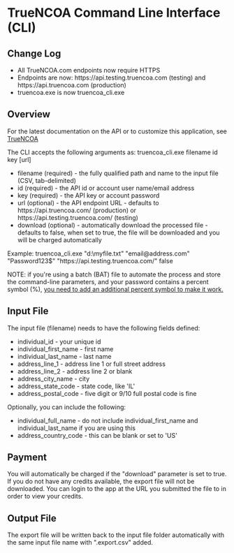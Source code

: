 <!DOCTYPE html>

<html lang="en" xmlns="http://www.w3.org/1999/xhtml">
<body>
    <h1>TrueNCOA Command Line Interface (CLI)</h1>
    <h2>Change Log</h2>
    <p><ul>
    <li>All TrueNCOA.com endpoints now require HTTPS</li>
    <li>Endpoints are now:  https://api.testing.truencoa.com (testing) and https://api.truencoa.com (production)</li>
    <li>truencoa.exe is now truencoa_cli.exe</li>
    </ul></p>
    <h2>Overview</h2>
    <p>For the latest documentation on the API or to customize this application, see <a href="http://truencoa.com/api" target="_blank">TrueNCOA</a></p>
    <p>The CLI accepts the following arguments as:  truencoa_cli.exe filename id key [url]</p>
    <ul>
        <li>filename (required) - the fully qualified path and name to the input file (CSV, tab-delimited)</li>
        <li>id (required) - the API id or account user name/email address</li>
        <li>key (required) - the API key or account password</li>
        <li>url (optional) - the API endpoint URL - defaults to https://api.truencoa.com/ (production) or https://api.testing.truencoa.com/ (testing)</li>
        <li>download (optional) - automatically download the processed file - defaults to false, when set to true, the file will be downloaded and you will be charged automatically</li>
    </ul>
    <p>Example:  truencoa_cli.exe "d:\myfile.txt" "email@address.com" "Password123$" "https://api.testing.truencoa.com/" false</p>
    <p>NOTE:  if you're using a batch (BAT) file to automate the process and store the command-line parameters, and your password contains a percent symbol (%), <a href="http://windowsitpro.com/windows-server/how-can-i-use-percent-symbol-batch-file">you need to add an additional percent symbol to make it work.</a></p>
    <h2>Input File</h2>
    <p>The input file (filename) needs to have the following fields defined:</p>
    <ul>
        <li>individual_id - your unique id</li>
        <li>individual_first_name - first name</li>
        <li>individual_last_name - last name</li>
        <li>address_line_1 - address line 1 or full street address</li>
        <li>address_line_2 - address line 2 or blank</li>
        <li>address_city_name - city</li>
        <li>address_state_code - state code, like 'IL'</li>
        <li>address_postal_code - five digit or 9/10 full postal code is fine</li>
    </ul>
    <p>Optionally, you can include the following:</p>
    <ul>
        <li>individual_full_name - do not include individual_first_name and individual_last_name if you are using this</li>
        <li>address_country_code - this can be blank or set to 'US'</li>
    </ul>
    <h2>Payment</h2>
    <p>You will automatically be charged if the "download" parameter is set to true.  If you do not have any credits available, the export file will not be downloaded.  You can login to the app at the URL you submitted the file to in order to view your credits.</p>
    <h2>Output File</h2>
    <p>The export file will be written back to the input file folder automatically with the same input file name with ".export.csv" added.</p>
</body>
</html>
